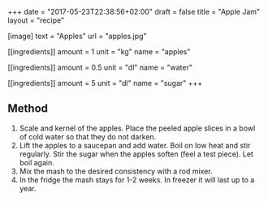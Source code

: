 +++
date = "2017-05-23T22:38:56+02:00"
draft = false
title = "Apple Jam"
layout = "recipe"

[image]
text = "Apples"
url = "apples.jpg"

[[ingredients]]
amount = 1
unit = "kg"
name = "apples"

[[ingredients]]
amount = 0.5
unit = "dl"
name = "water"

[[ingredients]]
amount = 5
unit = "dl"
name = "sugar"
+++

## Method

1. Scale and kernel of the apples. Place the peeled apple slices in a bowl of cold water so that they do not darken.
2. Lift the apples to a saucepan and add water. Boil on low heat and stir regularly. Stir the sugar when the apples soften (feel a test piece). Let boil again.
3. Mix the mash to the desired consistency with a rod mixer.
4. In the fridge the mash stays for 1-2 weeks. In freezer it will last up to a year.
